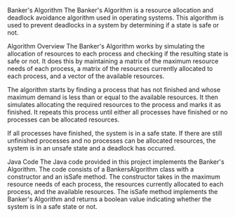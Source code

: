 Banker's Algorithm
The Banker's Algorithm is a resource allocation and deadlock avoidance algorithm used in operating systems. This algorithm is used to prevent deadlocks in a system by determining if a state is safe or not.

Algorithm Overview
The Banker's Algorithm works by simulating the allocation of resources to each process and checking if the resulting state is safe or not. It does this by maintaining a matrix of the maximum resource needs of each process, a matrix of the resources currently allocated to each process, and a vector of the available resources.

The algorithm starts by finding a process that has not finished and whose maximum demand is less than or equal to the available resources. It then simulates allocating the required resources to the process and marks it as finished. It repeats this process until either all processes have finished or no processes can be allocated resources.

If all processes have finished, the system is in a safe state. If there are still unfinished processes and no processes can be allocated resources, the system is in an unsafe state and a deadlock has occurred.

Java Code
The Java code provided in this project implements the Banker's Algorithm. The code consists of a BankersAlgorithm class with a constructor and an isSafe method. The constructor takes in the maximum resource needs of each process, the resources currently allocated to each process, and the available resources. The isSafe method implements the Banker's Algorithm and returns a boolean value indicating whether the system is in a safe state or not.
